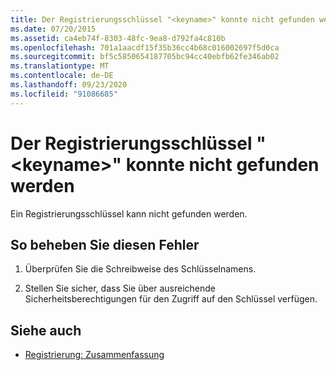 ```yaml
---
title: Der Registrierungsschlüssel "<keyname>" konnte nicht gefunden werden
ms.date: 07/20/2015
ms.assetid: ca4eb74f-8303-48fc-9ea8-d792fa4c810b
ms.openlocfilehash: 701a1aacdf15f35b36cc4b68c016002697f5d0ca
ms.sourcegitcommit: bf5c5850654187705bc94cc40ebfb62fe346ab02
ms.translationtype: MT
ms.contentlocale: de-DE
ms.lasthandoff: 09/23/2020
ms.locfileid: "91086685"
---
```

# <a name="registry-key-keyname-could-not-be-found"></a>Der Registrierungsschlüssel "\<keyname>" konnte nicht gefunden werden

Ein Registrierungsschlüssel kann nicht gefunden werden.  
  
## <a name="to-correct-this-error"></a>So beheben Sie diesen Fehler  
  
1. Überprüfen Sie die Schreibweise des Schlüsselnamens.  
  
2. Stellen Sie sicher, dass Sie über ausreichende Sicherheitsberechtigungen für den Zugriff auf den Schlüssel verfügen.  
  
## <a name="see-also"></a>Siehe auch

- [Registrierung: Zusammenfassung](../language-reference/keywords/registry-summary.md)
